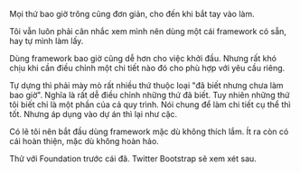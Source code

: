 Mọi thứ bao giờ trông cũng đơn giản, cho đến khi bắt tay vào làm.

Tôi vẫn luôn phải cân nhắc xem mình nên dùng một cái framework có sẵn, hay tự mình làm lấy.

Dùng framework bao giờ cũng dễ hơn cho việc khởi đầu. Nhưng rất khó chịu khi cần điều chỉnh một chi tiết nào đó cho phù hợp với yêu cầu riêng.

Tự dựng thì phải mày mò rất nhiều thứ thuộc loại "đã biết nhưng chưa làm bao giờ". Nghĩa là rất dễ điều chỉnh những thứ đã biết. Tuy nhiên những thứ tôi biết chỉ là một phần của cả quy trình. Nói chung để làm chi tiết cụ thể thì tốt. Nhưng áp dụng vào dự án thì lại như cặc.

Có lẽ tôi nên bắt đầu dùng framework mặc dù không thích lắm. Ít ra còn có cái hoàn thiện, mặc dù không hoàn hảo.

Thử với Foundation trước cái đã. Twitter Bootstrap sẽ xem xét sau.
